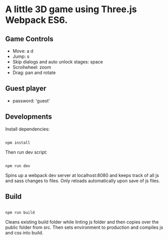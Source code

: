 # A little 3D game using Three.js Webpack ES6.

## Game Controls
- Move: a d
- Jump: s
- Skip dialogs and auto unlock stages: space
- Scrollwheel: zoom
- Drag: pan and rotate

## Guest player
- password: 'guest'

## Developments

Install dependencies:

```

npm install

```

Then run dev script:

```

npm run dev

```

Spins up a webpack dev server at localhost:8080 and keeps track of all js and sass changes to files. Only reloads automatically upon save of js files.

## Build
```

npm run build

```

Cleans existing build folder while linting js folder and then copies over the public folder from src. Then sets environment to production and compiles js and css into build.
